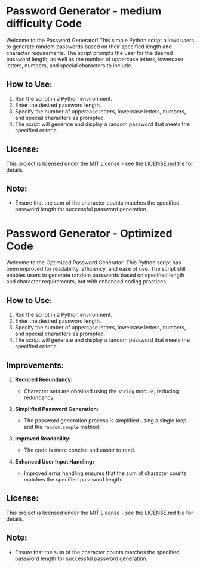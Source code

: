 # Password Generator - medium difficulty Code

Welcome to the Password Generator! This simple Python script allows users to generate random passwords based on their specified length and character requirements. 
The script prompts the user for the desired password length, as well as the number of uppercase letters, lowercase letters, numbers, and special characters to include.

## How to Use:

1. Run the script in a Python environment.
2. Enter the desired password length.
3. Specify the number of uppercase letters, lowercase letters, numbers, and special characters as prompted.
4. The script will generate and display a random password that meets the specified criteria.

## License:

This project is licensed under the MIT License - see the [LICENSE.md](LICENSE.md) file for details.

## Note:

- Ensure that the sum of the character counts matches the specified password length for successful password generation.


# Password Generator - Optimized Code

Welcome to the Optimized Password Generator! This Python script has been improved for readability, efficiency, and ease of use. 
The script still enables users to generate random passwords based on specified length and character requirements, but with enhanced coding practices.

## How to Use:

1. Run the script in a Python environment.
2. Enter the desired password length.
3. Specify the number of uppercase letters, lowercase letters, numbers, and special characters as prompted.
4. The script will generate and display a random password that meets the specified criteria.

## Improvements:

1. **Reduced Redundancy:**
   - Character sets are obtained using the `string` module, reducing redundancy.

2. **Simplified Password Generation:**
   - The password generation process is simplified using a single loop and the `random.sample` method.

3. **Improved Readability:**
   - The code is more concise and easier to read.

4. **Enhanced User Input Handling:**
   - Improved error handling ensures that the sum of character counts matches the specified password length.

## License:

This project is licensed under the MIT License - see the [LICENSE.md](LICENSE.md) file for details.

## Note:

- Ensure that the sum of the character counts matches the specified password length for successful password generation.
